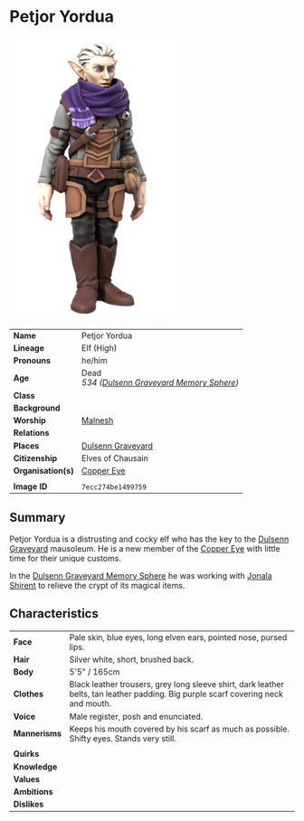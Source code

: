 # Petjor Yordua

<img src="https://raw.githubusercontent.com/jesskelsall/astarus-images/main/characters/portraits/7ecc274be1499759.png" height="500" />

|||
| --- | --- |
| **Name** | Petjor Yordua | character.4
| **Lineage** | Elf (High) |
| **Pronouns** | he/him |
| **Age** | Dead<br>*534 ([Dulsenn Graveyard Memory Sphere](../items/artifacts-of-oonar/memory-spheres/dulsenn-graveyard-memory-sphere.md))* |
| **Class** | |
| **Background** | |
| **Worship** | [Malnesh](../gods/deities/malnesh.md) |
| **Relations** | |
| **Places** | [Dulsenn Graveyard](../places/structures/dulsenn-graveyard.md) |
| **Citizenship** | Elves of Chausain |
| **Organisation(s)** | [Copper Eye](../organisations/copper-eye.md) |
|||
| **Image ID** | `7ecc274be1499759` |

## Summary

Petjor Yordua is a distrusting and cocky elf who has the key to the [Dulsenn Graveyard](../places/structures/dulsenn-graveyard.md) mausoleum. He is a new member of the [Copper Eye](../organisations/copper-eye.md) with little time for their unique customs.

In the [Dulsenn Graveyard Memory Sphere](../items/artifacts-of-oonar/memory-spheres/dulsenn-graveyard-memory-sphere.md) he was working with [Jonala Shirent](jonala-shirent.md) to relieve the crypt of its magical items.

## Characteristics

| | |
| --- | --- |
| **Face** | Pale skin, blue eyes, long elven ears, pointed nose, pursed lips. | characteristics.2
| **Hair** | Silver white, short, brushed back. |
| **Body** | 5'5" / 165cm |
| **Clothes** | Black leather trousers, grey long sleeve shirt, dark leather belts, tan leather padding. Big purple scarf covering neck and mouth. |
| **Voice** | Male register, posh and enunciated. |
| **Mannerisms** | Keeps his mouth covered by his scarf as much as possible. Shifty eyes. Stands very still. |
| | |
| **Quirks** | |
| **Knowledge** | |
| **Values** | |
| **Ambitions** | |
| **Dislikes** | |

